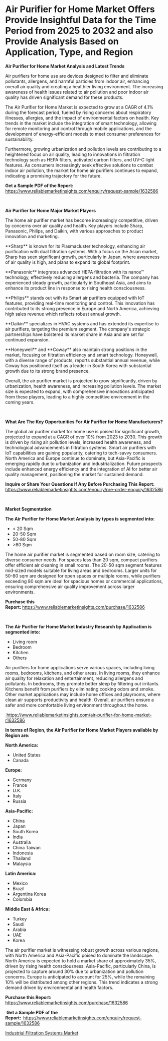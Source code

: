<p><h1>Air Purifier for Home Market Offers Provide Insightful Data for the Time Period from 2025 to 2032 and also Provide Analysis Based on Application, Type, and Region</h1></p><p><strong>Air Purifier for Home Market Analysis and Latest Trends</strong></p>
<p><p>Air purifiers for home use are devices designed to filter and eliminate pollutants, allergens, and harmful particles from indoor air, enhancing overall air quality and creating a healthier living environment. The increasing awareness of health issues related to air pollution and poor indoor air quality has driven significant demand for these products. </p><p>The Air Purifier for Home Market is expected to grow at a CAGR of 4.1% during the forecast period, fueled by rising concerns about respiratory illnesses, allergies, and the impact of environmental factors on health. Key trends in the market include the integration of smart technology, allowing for remote monitoring and control through mobile applications, and the development of energy-efficient models to meet consumer preferences for sustainability. </p><p>Furthermore, growing urbanization and pollution levels are contributing to a heightened focus on air quality, leading to innovations in filtration technology such as HEPA filters, activated carbon filters, and UV-C light features. As consumers increasingly seek effective solutions to combat indoor air pollution, the market for home air purifiers continues to expand, indicating a promising trajectory for the future.</p></p>
<p><strong>Get a Sample PDF of the Report:&nbsp;</strong> <a href="https://www.reliablemarketinsights.com/enquiry/request-sample/1632586?utm_campaign=2324&utm_medium=2&utm_source=Github&utm_content=ia&utm_term=21022025&utm_id=air-purifier-for-home">https://www.reliablemarketinsights.com/enquiry/request-sample/1632586</a></p>
<p>&nbsp;</p>
<p><strong>Air Purifier for Home Major Market Players</strong></p>
<p><p>The home air purifier market has become increasingly competitive, driven by concerns over air quality and health. Key players include Sharp, Panasonic, Philips, and Daikin, with various approaches to product innovation and marketing.</p><p>**Sharp** is known for its Plasmacluster technology, enhancing air purification with dual filtration systems. With a focus on the Asian market, Sharp has seen significant growth, particularly in Japan, where awareness of air quality is high, and plans to expand its global footprint.</p><p>**Panasonic** integrates advanced HEPA filtration with its nanoe™ technology, effectively reducing allergens and bacteria. The company has experienced steady growth, particularly in Southeast Asia, and aims to enhance its product line in response to rising health consciousness.</p><p>**Philips** stands out with its Smart air purifiers equipped with IoT features, providing real-time monitoring and control. This innovation has contributed to its strong presence in Europe and North America, achieving high sales revenue which reflects robust annual growth.</p><p>**Daikin** specializes in HVAC systems and has extended its expertise to air purifiers, targeting the premium segment. The company's strategic partnerships have bolstered its market share in Asia and are set for continued expansion.</p><p>**Honeywell** and **Coway** also maintain strong positions in the market, focusing on filtration efficiency and smart technology. Honeywell, with a diverse range of products, reports substantial annual revenue, while Coway has positioned itself as a leader in South Korea with substantial growth due to its strong brand presence.</p><p>Overall, the air purifier market is projected to grow significantly, driven by urbanization, health awareness, and increasing pollution levels. The market size is expected to expand, with comprehensive innovations anticipated from these players, leading to a highly competitive environment in the coming years.</p></p>
<p>&nbsp;</p>
<p><strong>What Are The Key Opportunities For Air Purifier for Home Manufacturers?</strong></p>
<p><p>The global air purifier market for home use is poised for significant growth, projected to expand at a CAGR of over 10% from 2023 to 2030. This growth is driven by rising air pollution levels, increased health awareness, and technological advancements in filtration systems. Smart air purifiers with IoT capabilities are gaining popularity, catering to tech-savvy consumers. North America and Europe continue to dominate, but Asia-Pacific is emerging rapidly due to urbanization and industrialization. Future prospects include enhanced energy efficiency and the integration of AI for better air quality management, positioning the market for sustained demand.</p></p>
<p><strong>Inquire or Share Your Questions If Any Before Purchasing This Report:</strong> <a href="https://www.reliablemarketinsights.com/enquiry/pre-order-enquiry/1632586?utm_campaign=2324&utm_medium=2&utm_source=Github&utm_content=ia&utm_term=21022025&utm_id=air-purifier-for-home">https://www.reliablemarketinsights.com/enquiry/pre-order-enquiry/1632586</a></p>
<p>&nbsp;</p>
<p><strong>Market Segmentation</strong></p>
<p><strong>The Air Purifier for Home Market Analysis by types is segmented into:</strong></p>
<p><ul><li>< 20 Sqm</li><li>20-50 Sqm</li><li>50-80 Sqm</li><li>>80 Sqm</li></ul></p>
<p><p>The home air purifier market is segmented based on room size, catering to diverse consumer needs. For spaces less than 20 sqm, compact purifiers offer efficient air cleaning in small rooms. The 20-50 sqm segment features mid-sized models suitable for living areas and bedrooms. Larger units for 50-80 sqm are designed for open spaces or multiple rooms, while purifiers exceeding 80 sqm are ideal for spacious homes or commercial applications, ensuring comprehensive air quality improvement across larger environments.</p></p>
<p><strong>Purchase this Report:&nbsp;</strong><a href="https://www.reliablemarketinsights.com/purchase/1632586?utm_campaign=2324&utm_medium=2&utm_source=Github&utm_content=ia&utm_term=21022025&utm_id=air-purifier-for-home">https://www.reliablemarketinsights.com/purchase/1632586</a></p>
<p>&nbsp;</p>
<p><strong>The Air Purifier for Home Market Industry Research by Application is segmented into:</strong></p>
<p><ul><li>Living room</li><li>Bedroom</li><li>Kitchen</li><li>Others</li></ul></p>
<p><p>Air purifiers for home applications serve various spaces, including living rooms, bedrooms, kitchens, and other areas. In living rooms, they enhance air quality for relaxation and entertainment, reducing allergens and pollutants. In bedrooms, they promote better sleep by filtering out irritants. Kitchens benefit from purifiers by eliminating cooking odors and smoke. Other market applications may include home offices and playrooms, where clean air supports productivity and health. Overall, air purifiers ensure a safer and more comfortable living environment throughout the home.</p></p>
<p><a href="https://www.reliablemarketinsights.com/air-purifier-for-home-market-r1632586?utm_campaign=2324&utm_medium=2&utm_source=Github&utm_content=ia&utm_term=21022025&utm_id=air-purifier-for-home">&nbsp;https://www.reliablemarketinsights.com/air-purifier-for-home-market-r1632586</a></p>
<p><strong>In terms of Region, the Air Purifier for Home Market Players available by Region are:</strong></p>
<p>
    <p> <strong> North America: </strong>
        <ul>
            <li>United States</li>
            <li>Canada</li>
        </ul>
        </p> 
    <p> <strong> Europe: </strong>
        <ul>
            <li>Germany</li>
            <li>France</li>
            <li>U.K.</li>
            <li>Italy</li>
            <li>Russia</li>
        </ul>
        </p> 
    <p> <strong> Asia-Pacific: </strong>
        <ul>
            <li>China</li>
            <li>Japan</li>
            <li>South Korea</li>
            <li>India</li>
            <li>Australia</li>
            <li>China Taiwan</li>
            <li>Indonesia</li>
            <li>Thailand</li>
            <li>Malaysia</li>
        </ul>
        </p> 
    <p> <strong> Latin America: </strong>
        <ul>
            <li>Mexico</li>
            <li>Brazil</li>
            <li>Argentina Korea</li>
            <li>Colombia</li>
        </ul>
        </p> 
    <p> <strong> Middle East & Africa: </strong>
        <ul>
            <li>Turkey</li>
            <li>Saudi</li>
            <li>Arabia</li>
            <li>UAE</li>
            <li>Korea</li>
        </ul>
    </p>
    </p>
<p><p>The air purifier market is witnessing robust growth across various regions, with North America and Asia-Pacific poised to dominate the landscape. North America is expected to hold a market share of approximately 35%, driven by rising health consciousness. Asia-Pacific, particularly China, is projected to capture around 30% due to urbanization and pollution concerns. Europe is anticipated to account for 25%, while the remaining 10% will be distributed among other regions. This trend indicates a strong demand driven by environmental and health factors.</p></p>
<p><strong>Purchase this Report: </strong><a href="https://www.reliablemarketinsights.com/purchase/1632586?utm_campaign=2324&utm_medium=2&utm_source=Github&utm_content=ia&utm_term=21022025&utm_id=air-purifier-for-home">https://www.reliablemarketinsights.com/purchase/1632586</a></p>
<p>&nbsp;<strong>Get a Sample PDF of the Report:&nbsp;&nbsp;</strong><a href="https://www.reliablemarketinsights.com/enquiry/request-sample/1632586?utm_campaign=2324&utm_medium=2&utm_source=Github&utm_content=ia&utm_term=21022025&utm_id=air-purifier-for-home">https://www.reliablemarketinsights.com/enquiry/request-sample/1632586</a></p>
<p><strong></strong></p>
<p><p><a href="https://github.com/philaphindo/Market-Research-Report-List-1/blob/main/industrial-filtration-systems-market.md?utm_campaign=2324&utm_medium=2&utm_source=Github&utm_content=ia&utm_term=21022025&utm_id=air-purifier-for-home">Industrial Filtration Systems Market</a></p></p>